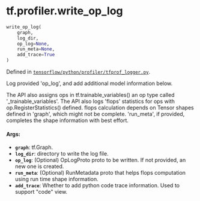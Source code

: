 <div itemscope itemtype="http://developers.google.com/ReferenceObject">
<meta itemprop="name" content="tf.profiler.write_op_log" />
</div>

# tf.profiler.write_op_log

``` python
write_op_log(
    graph,
    log_dir,
    op_log=None,
    run_meta=None,
    add_trace=True
)
```



Defined in [`tensorflow/python/profiler/tfprof_logger.py`](https://www.tensorflow.org/code/tensorflow/python/profiler/tfprof_logger.py).

Log provided 'op_log', and add additional model information below.

  The API also assigns ops in tf.trainable_variables() an op type called
  '_trainable_variables'.
  The API also logs 'flops' statistics for ops with op.RegisterStatistics()
  defined. flops calculation depends on Tensor shapes defined in 'graph',
  which might not be complete. 'run_meta', if provided, completes the shape
  information with best effort.

#### Args:

* <b>`graph`</b>: tf.Graph.
* <b>`log_dir`</b>: directory to write the log file.
* <b>`op_log`</b>: (Optional) OpLogProto proto to be written. If not provided, an new
      one is created.
* <b>`run_meta`</b>: (Optional) RunMetadata proto that helps flops computation using
      run time shape information.
* <b>`add_trace`</b>: Whether to add python code trace information.
      Used to support "code" view.